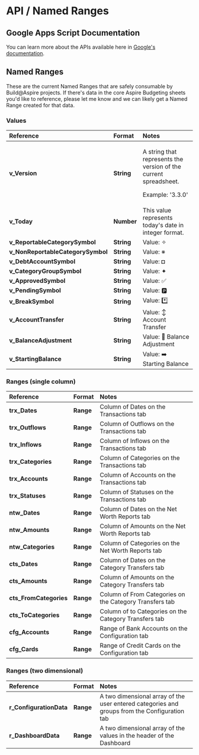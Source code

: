 # API / Named Ranges

## Google Apps Script Documentation

You can learn more about the APIs available here in [Google's documentation](https://developers.google.com/apps-script/reference/spreadsheet).

## Named Ranges

These are the current Named Ranges that are safely consumable by Build@Aspire projects. If there's data in the core Aspire Budgeting sheets you'd like to reference, please let me know and we can likely get a Named Range created for that data.

### Values

<table>
  <thead>
    <tr>
      <th style="text-align:left">Reference</th>
      <th style="text-align:left">Format</th>
      <th style="text-align:left">Notes</th>
    </tr>
  </thead>
  <tbody>
    <tr>
      <td style="text-align:left"><b>v_Version</b>
      </td>
      <td style="text-align:left"><b>String</b>
      </td>
      <td style="text-align:left">
        <p>A string that represents the version of the current spreadsheet.</p>
        <p>Example: &apos;3.3.0&apos;</p>
      </td>
    </tr>
    <tr>
      <td style="text-align:left"><b>v_Today</b>
      </td>
      <td style="text-align:left"><b>Number</b>
      </td>
      <td style="text-align:left">This value represents today&apos;s date in integer format.</td>
    </tr>
    <tr>
      <td style="text-align:left"><b>v_ReportableCategorySymbol</b>
      </td>
      <td style="text-align:left"><b>String</b>
      </td>
      <td style="text-align:left">Value: &#x2727;</td>
    </tr>
    <tr>
      <td style="text-align:left"><b>v_NonReportableCategorySymbol</b>
      </td>
      <td style="text-align:left"><b>String</b>
      </td>
      <td style="text-align:left">Value: &#x203B;</td>
    </tr>
    <tr>
      <td style="text-align:left"><b>v_DebtAccountSymbol</b>
      </td>
      <td style="text-align:left"><b>String</b>
      </td>
      <td style="text-align:left">Value: &#x25D8;</td>
    </tr>
    <tr>
      <td style="text-align:left"><b>v_CategoryGroupSymbol</b>
      </td>
      <td style="text-align:left"><b>String</b>
      </td>
      <td style="text-align:left">Value: &#x2726;</td>
    </tr>
    <tr>
      <td style="text-align:left"><b>v_ApprovedSymbol</b>
      </td>
      <td style="text-align:left"><b>String</b>
      </td>
      <td style="text-align:left">Value: &#x2705;</td>
    </tr>
    <tr>
      <td style="text-align:left"><b>v_PendingSymbol</b>
      </td>
      <td style="text-align:left"><b>String</b>
      </td>
      <td style="text-align:left">Value: &#x1F17F;&#xFE0F;</td>
    </tr>
    <tr>
      <td style="text-align:left"><b>v_BreakSymbol</b>
      </td>
      <td style="text-align:left"><b>String</b>
      </td>
      <td style="text-align:left">Value: *&#xFE0F;&#x20E3;</td>
    </tr>
    <tr>
      <td style="text-align:left"><b>v_AccountTransfer</b>
      </td>
      <td style="text-align:left"><b>String</b>
      </td>
      <td style="text-align:left">Value: &#x2195;&#xFE0F; Account Transfer</td>
    </tr>
    <tr>
      <td style="text-align:left"><b>v_BalanceAdjustment</b>
      </td>
      <td style="text-align:left"><b>String</b>
      </td>
      <td style="text-align:left">Value: &#x1F522; Balance Adjustment</td>
    </tr>
    <tr>
      <td style="text-align:left"><b>v_StartingBalance</b>
      </td>
      <td style="text-align:left"><b>String</b>
      </td>
      <td style="text-align:left">Value: &#x27A1;&#xFE0F; Starting Balance</td>
    </tr>
  </tbody>
</table>

### Ranges \(single column\)

| Reference | Format | Notes |
| :--- | :--- | :--- |
| **trx\_Dates** | **Range** | Column of Dates on the Transactions tab |
| **trx\_Outflows** | **Range** | Column of Outflows on the Transactions tab |
| **trx\_Inflows** | **Range** | Column of Inflows on the Transactions tab |
| **trx\_Categories** | **Range** | Column of Categories on the Transactions tab |
| **trx\_Accounts** | **Range** | Column of Accounts on the Transactions tab |
| **trx\_Statuses** | **Range** | Column of Statuses on the Transactions tab |
| **ntw\_Dates** | **Range** | Column of Dates on the Net Worth Reports tab |
| **ntw\_Amounts** | **Range** | Column of Amounts on the Net Worth Reports tab |
| **ntw\_Categories** | **Range** | Column of Categories on the Net Worth Reports tab |
| **cts\_Dates** | **Range** | Column of Dates on the Category Transfers tab |
| **cts\_Amounts** | **Range** | Column of Amounts on the Category Transfers tab |
| **cts\_FromCategories** | **Range** | Column of From Categories on the Category Transfers tab |
| **cts\_ToCategories** | **Range** | Column of to Categories on the Category Transfers tab |
| **cfg\_Accounts** | **Range** | Range of Bank Accounts on the Configuration tab |
| **cfg\_Cards** | **Range** | Range of Credit Cards on the Configuration tab |

### Ranges \(two dimensional\)

| Reference | Format | Notes |
| :--- | :--- | :--- |
| **r\_ConfigurationData** | **Range** | A two dimensional array of the user entered categories and groups from the Configuration tab |
| **r\_DashboardData** | **Range** | A two dimensional array of the values in the header of the Dashboard |


